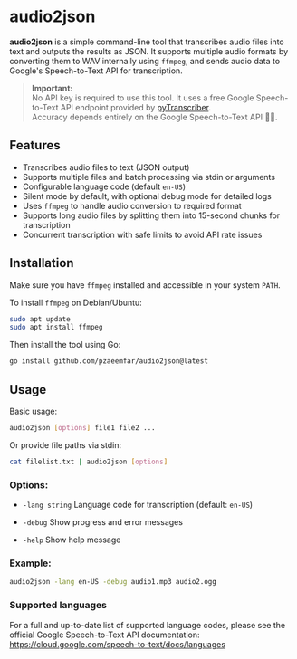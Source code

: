 # audio2json

**audio2json** is a simple command-line tool that transcribes audio files into text and outputs the results as JSON. It supports multiple audio formats by converting them to WAV internally using `ffmpeg`, and sends audio data to Google's Speech-to-Text API for transcription.

> **Important:**  
> No API key is required to use this tool. It uses a free Google Speech-to-Text API endpoint provided by [pyTranscriber](https://github.com/raryelcostasouza/pyTranscriber/).  
> Accuracy depends entirely on the Google Speech-to-Text API 🤷‍♂️.

## Features

- Transcribes audio files to text (JSON output)  
- Supports multiple files and batch processing via stdin or arguments  
- Configurable language code (default `en-US`)  
- Silent mode by default, with optional debug mode for detailed logs  
- Uses `ffmpeg` to handle audio conversion to required format  
- Supports long audio files by splitting them into 15-second chunks for transcription
- Concurrent transcription with safe limits to avoid API rate issues  

## Installation

Make sure you have `ffmpeg` installed and accessible in your system `PATH`.

To install `ffmpeg` on Debian/Ubuntu:
```bash
sudo apt update
sudo apt install ffmpeg
```
Then install the tool using Go:
```bash
go install github.com/pzaeemfar/audio2json@latest
```

## Usage

Basic usage:

```bash
audio2json [options] file1 file2 ...
```

Or provide file paths via stdin:

```bash
cat filelist.txt | audio2json [options]
```

### Options:

* `-lang string`
  Language code for transcription (default: `en-US`)

* `-debug`
  Show progress and error messages

* `-help`
  Show help message

### Example:

```bash
audio2json -lang en-US -debug audio1.mp3 audio2.ogg
```

### Supported languages

For a full and up-to-date list of supported language codes, please see the official Google Speech-to-Text API documentation:  
https://cloud.google.com/speech-to-text/docs/languages
